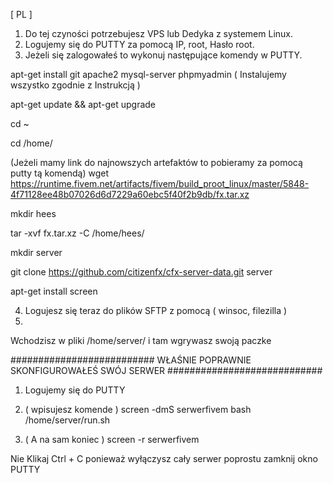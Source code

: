 [ PL ]
1. Do tej czyności potrzebujesz VPS lub Dedyka z systemem Linux.
2. Logujemy się do PUTTY za pomocą IP, root, Hasło root.
3. Jeżeli się zalogowałeś to wykonuj następujące komendy w PUTTY.

apt-get install git apache2 mysql-server phpmyadmin  ( Instalujemy wszystko zgodnie z Instrukcją )

apt-get update && apt-get upgrade  

cd ~

cd /home/

(Jeżeli mamy link do najnowszych artefaktów to pobieramy za pomocą putty tą komendą)  wget https://runtime.fivem.net/artifacts/fivem/build_proot_linux/master/5848-4f71128ee48b07026d6d7229a60ebc5f40f2b9db/fx.tar.xz

mkdir hees

tar -xvf fx.tar.xz -C /home/hees/

mkdir server

git clone https://github.com/citizenfx/cfx-server-data.git server

apt-get install screen

4. Logujesz się teraz do plików SFTP z pomocą ( winsoc, filezilla )
5. 
Wchodzisz w pliki /home/server/  i tam wgrywasz swoją paczke

########################## WŁAŚNIE POPRAWNIE SKONFIGUROWAŁEŚ SWÓJ SERWER ############################

1. Logujemy się do PUTTY

2. ( wpisujesz komende )  screen -dmS serwerfivem bash /home/server/run.sh

3.  ( A na sam koniec ) screen -r serwerfivem

Nie Klikaj Ctrl + C ponieważ wyłączysz cały serwer poprostu zamknij okno PUTTY

